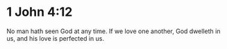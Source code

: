# 1 John 4:12

No man hath seen God at any time. If we love one another, God dwelleth in us, and his love is perfected in us.